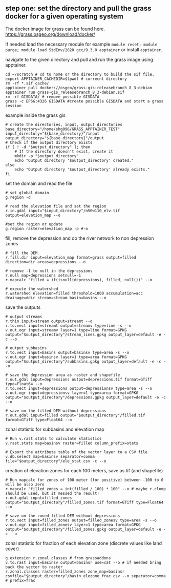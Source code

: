 ## step one: set the directory and pull the grass docker for a given operating system

The docker image for grass can be found here. https://grass.osgeo.org/download/docker/

If needed load the necessary module for example `module reset; module purge; module load StdEnv/2020 gcc/9.3.0 apptainer` or install `apptainer`.

navigate to the given directory and pull and run the grass image using apptainer. 

```
cd ~/scratch # cd to home or the directory to build the sif file. 
export APPTAINER_CACHEDIR=$(pwd) # currecnt directory
rm -rf *.sif cache/
apptainer pull docker://osgeo/grass-gis:releasebranch_8_3-debian
apptainer run grass-gis_releasebranch_8_3-debian.sif
rm -rf GISDATA/ # remove possible GISDATA
grass -c EPSG:4326 GISDATA #create possible GISDATA and start a grass session
```

example inside the grass gis

```
# create the directories, input, output directories
base_directory="/home/shg096/GRASS_APPTAINER_TEST"
input_directory="${base_directory}"/input
output_directory="${base_directory}"/output
# Check if the output directory exists
if [ ! -d "$output_directory" ]; then
    # If the directory doesn't exist, create it
    mkdir -p "$output_directory"
    echo "Output directory '$output_directory' created."
else
    echo "Output directory '$output_directory' already exists."
fi
```

set the domain and read the file
```
# set global domain
g.region -d

# read the elevation file and set the region
r.in.gdal input="$input_directory"/n50w110_elv.tif output=elevation_map --o

#set the region or update
g.region raster=elevation_map -p #-o
```
fill, remove the depression and do the river network to non depression zones
```
# fill the DEM
r.fill.dir input=elevation_map format=grass output=filled direction=dir areas=depressions --o

# remove -1 to null in the depressions
r.null map=depressions setnull=-1
r.mapcalc "filled = if(isnull(depressions), filled, null())" --o

# execute the watershed
r.watershed elevation=filled threshold=1000 accumulation=acc drainage=ddir stream=stream basin=basins --o
```

save the outputs
```
# output streams
r.thin input=stream output=streamt --o
r.to.vect input=streamt output=streamv type=line -s --o
v.out.ogr input=streamv layer=1 type=line format=GPKG output="$output_directory"/stream_lines.gpkg output_layer=default -e -c --o

# output subbasins
r.to.vect input=basins output=basinsv type=area -s --o
v.out.ogr input=basinsv layer=1 type=area format=GPKG output="$output_directory"/subbasins.gpkg output_layer=default -e -c --o

# save the depression area as raster and shapefile
r.out.gdal input=depressions output=depressions.tif format=GTiff type=Float64 --o
r.to.vect input=depressions output=depressionsv type=area -s --o
v.out.ogr input=depressionsv layer=1 type=area format=GPKG output="$output_directory"/depressions.gpkg output_layer=default -e -c --o

# save on the filled DEM without depressions
r.out.gdal input=filled output="$output_directory"/filled.tif format=GTiff type=Float64 --o
```

zonal statistic for subbasins and elevation map
```
# Run v.rast.stats to calculate statistics
v.rast.stats map=basinsv raster=filled column_prefix=stats

# Export the attribute table of the vector layer to a CSV file
v.db.select map=basinsv separator=comma file="$output_directory"/ele_stat.csv -c --o
```

creation of elevation zones for each 100 meters, save as tif (and shapefile)
```
# Run mapcalc for zones of 100 meter (for positive) between -100 to 0 will be also zero
r.mapcalc "filled_zones = int(filled / 100) * 100" --o # maybe r.clump should be used, but it messed the result!
r.out.gdal input=filled_zones output="$output_directory"/filled_zones.tif format=GTiff type=Float64 --o

# save on the zoned filled DEM without depressions
r.to.vect input=filled_zones output=filled_zonesv type=area -s --o
v.out.ogr input=filled_zonesv layer=1 type=area format=GPKG output="$output_directory"/filled_zones.gpkg output_layer=default -e -c --o
```

zonal statistic for fraction of each elevation zone (discrete values like land cover)
```
g.extension r.zonal.classes # from grassaddons
v.to.rast input=basinsv output=basinsr use=cat --o # if needed bring back the vector to raster
r.zonal.classes raster=filled_zones zone_map=basinsr csvfile="$output_directory"/basin_elezone_frac.csv --o separator=comma # prefix=frac
```

